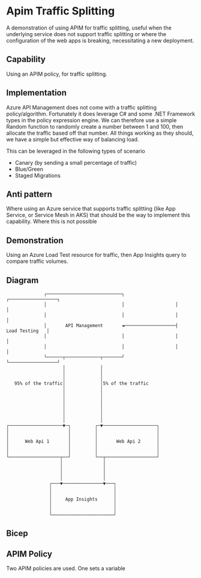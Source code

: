 # Apim Traffic Splitting
A demonstration of using APIM for traffic splitting, useful when the underlying service does not support traffic splitting or where the configuration of the web apps is breaking, necessitating a new deployment.

## Capability

Using an APIM policy, for traffic splitting.

## Implementation

Azure API Management does not come with a traffic splitting policy/algorithm. Fortunately it does leverage C# and some .NET Framework types in the policy expression engine. We can therefore use a simple Random function to randomly create a number between 1 and 100, then allocate the traffic based off that number. All things working as they should, we have a simple but effective way of balancing load.

This can be leveraged in the following types of scenario

- Canary (by sending a small percentage of traffic)
- Blue/Green
- Staged Migrations

## Anti pattern

Where using an Azure service that supports traffic splitting (like App Service, or Service Mesh in AKS) that should be the way to implement this capability. Where this is not possible

## Demonstration

Using an Azure Load Test resource for traffic, then App Insights query to compare traffic volumes.

## Diagram

```
              ┌────────────────────────────┐                   ┌──────────────────┐
              │                            │                   │                  │
              │                            │                   │                  │
              │       API Management       ◄───────────────────┤   Load Testing   │
              │                            │                   │                  │
              │                            │                   │                  │
              └──────┬─────────────┬───────┘                   └──────────────────┘
                     │             │
                     │             │
                     │             │
   95% of the traffic│             │5% of the traffic
                     │             │
                     │             │
                     │             │
                     │             │
                     │             │
                     │             │
                     │             │
┌────────────────────▼─┐         ┌─▼────────────────────┐
│                      │         │                      │
│                      │         │                      │
│      Web Api 1       │         │       Web Api 2      │
│                      │         │                      │
│                      │         │                      │
└───────────────────┬──┘         └──┬───────────────────┘
                    │               │
                    │               │
                    │               │
                    │               │
                ┌───▼───────────────▼───┐
                │                       │
                │                       │
                │     App Insights      │
                │                       │
                │                       │
                └───────────────────────┘
```

## Bicep

## APIM Policy

Two APIM policies are used. One sets a variable
